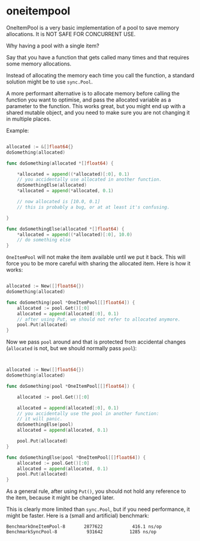# oneitempool

OneItemPool is a very basic implementation of a pool to save memory allocations.
It is NOT SAFE FOR CONCURRENT USE.

Why having a pool with a single item?

Say that you have a function that gets called many times and
that requires some memory allocations.

Instead of allocating the memory each time you call the function,
a standard solution might be to use `sync.Pool`.

A more performant alternative is to allocate memory
before calling the function you want to optimise,
and pass the allocated variable as a parameter to the function.
This works great, but you might end up with a shared mutable object,
and you need to make sure you are not changing it in multiple places.

Example:

```go

allocated := &[]float64{}
doSomething(allocated)

func doSomething(allocated *[]float64) {

	*allocated = append((*allocated)[:0], 0.1)
	// you accidentally use allocated in another function.
	doSomethingElse(allocated)
	*allocated = append(*allocated, 0.1)

	// now allocated is [10.0, 0.1]
	// this is probably a bug, or at at least it's confusing.

}

func doSomethingElse(allocated *[]float64) {
	*allocated = append((*allocated)[:0], 10.0)
	// do something else
}


```

`OneItemPool` will not make the item available until we put it back.
This will force you to be more careful with sharing the allocated item.
Here is how it works:

```go

allocated := New([]float64{})
doSomething(allocated)

func doSomething(pool *OneItemPool[[]float64]) {
	allocated := pool.Get()[:0]
	allocated = append(allocated[:0], 0.1)
	// after using Put, we should not refer to allocated anymore.
	pool.Put(allocated)
}

```

Now we pass `pool` around and that is protected from accidental changes (`allocated` is not, but we should normally pass `pool`):

```go


allocated := New([]float64{})
doSomething(allocated)

func doSomething(pool *OneItemPool[[]float64]) {

	allocated := pool.Get()[:0]

	allocated = append(allocated[:0], 0.1)
	// you accidentally use the pool in another function:
	// it will panic.
	doSomethingElse(pool)
	allocated = append(allocated, 0.1)

	pool.Put(allocated)
}

func doSomethingElse(pool *OneItemPool[[]float64]) {
	allocated := pool.Get()[:0]
	allocated = append(allocated, 0.1)
	pool.Put(allocated)
}
```

As a general rule, after using `Put()`, you should not hold any reference to the item, 
because it might be changed later.


This is clearly more limited than `sync.Pool`, but if you need performance, it might be faster.
Here is a (small and artificial) benchmark:

```
BenchmarkOneItemPool-8   	 2877622	       416.1 ns/op
BenchmarkSyncPool-8      	  931642	      1285 ns/op
```


